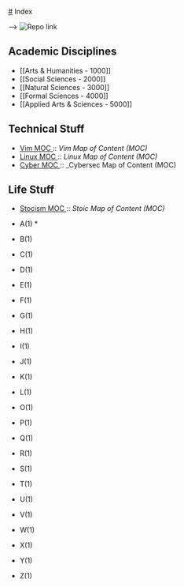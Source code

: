 [#](#.md) Index

--> ![Repo link](https://github.com/antonemking/Zettelkasten.git)

## Academic Disciplines

- [[Arts & Humanities - 1000]]
- [[Social Sciences - 2000]]
- [[Natural Sciences - 3000]]
- [[Formal Sciences - 4000]]
- [[Applied Arts & Sciences - 5000]]
 

## Technical Stuff

- [Vim MOC ](202208110032.md):: _Vim Map of Content (MOC)_
- [Linux MOC ](202208141811.md):: _Linux Map of Content (MOC)_
- [Cyber MOC ](202208141819.md):: _Cybersec Map of Content (MOC)

## Life Stuff

- [Stocism MOC ](202208110131.md):: _Stoic Map of Content (MOC)_


- A(1)
    * 
- B(1)
- C(1)
- D(1)
- E(1)
- F(1)
- G(1)
- H(1)
- I(1)
- J(1)
- K(1)
- L(1)
- O(1)
- P(1)
- Q(1)
- R(1)
- S(1)
- T(1)
- U(1)
- V(1)
- W(1)
- X(1)
- Y(1)
- Z(1)







 









